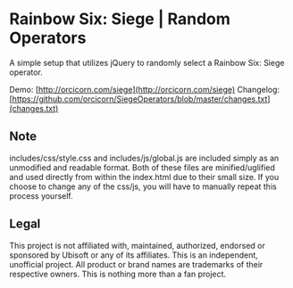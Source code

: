 # Rainbow Six: Siege | Random Operators
A simple setup that utilizes jQuery to randomly select a Rainbow Six: Siege operator.

Demo: [http://orcicorn.com/siege](http://orcicorn.com/siege)
Changelog: [https://github.com/orcicorn/SiegeOperators/blob/master/changes.txt](changes.txt)

## Note
includes/css/style.css and includes/js/global.js are included simply as an unmodified and readable format.  Both of these 
files are minified/uglified and used directly from within the index.html due to their small size.  If you choose to change 
any of the css/js, you will have to manually repeat this process yourself.

## Legal
This project is not affiliated with, maintained, authorized, endorsed or sponsored by Ubisoft or any of its affiliates. 
This is an independent, unofficial project. All product or brand names are trademarks of their respective owners.  This is 
nothing more than a fan project.